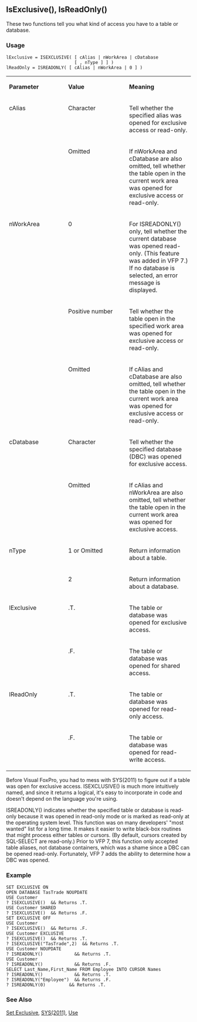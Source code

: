 ## IsExclusive(), IsReadOnly()

These two functions tell you what kind of access you have to a table or database.

### Usage

```foxpro
lExclusive = ISEXCLUSIVE( [ cAlias | nWorkArea | cDatabase
                          [ , nType ] ] )
lReadOnly = ISREADONLY( [ cAlias | nWorkArea | 0 ] )
```
<table>
<tr>
  <td width="32%" valign="top">
  <p><b>Parameter</b></p>
  </td>
  <td width="23%" valign="top">
  <p><b>Value</b></p>
  </td>
  <td width="45%" valign="top">
  <p><b>Meaning</b></p>
  </td>
 </tr>
<tr>
  <td width="32%" rowspan="2" valign="top">
  <p>cAlias</p>
  </td>
  <td width="23%" valign="top">
  <p>Character</p>
  </td>
  <td width="45%" valign="top">
  <p>Tell whether the specified alias was opened for exclusive access or read-only.</p>
  </td>
 </tr>
<tr>
  <td width="33%" valign="top">
  <p>Omitted</p>
  </td>
  <td width="67%" valign="top">
  <p>If nWorkArea and cDatabase are also omitted, tell whether the table open in the current work area was opened for exclusive access or read-only.</p>
  </td>
 </tr>
<tr>
  <td width="32%" rowspan="3" valign="top">
  <p>nWorkArea</p>
  </td>
  <td width="23%" valign="top">
  <p>0</p>
  </td>
  <td width="45%" valign="top">
  <p>For ISREADONLY() only, tell whether the current database was opened read-only. (This feature was added in VFP 7.) If no database is selected, an error message is displayed.</p>
  </td>
 </tr>
<tr>
  <td width="33%" valign="top">
  <p>Positive number</p>
  </td>
  <td width="67%" valign="top">
  <p>Tell whether the table open in the specified work area was opened for exclusive access or read-only.</p>
  </td>
 </tr>
<tr>
  <td width="33%" valign="top">
  <p>Omitted</p>
  </td>
  <td width="67%" valign="top">
  <p>If cAlias and cDatabase are also omitted, tell whether the table open in the current work area was opened for exclusive access or read-only.</p>
  </td>
 </tr>
<tr>
  <td width="32%" rowspan="2" valign="top">
  <p>cDatabase</p>
  </td>
  <td width="23%" valign="top">
  <p>Character</p>
  </td>
  <td width="45%" valign="top">
  <p>Tell whether the specified database (DBC) was opened for exclusive access.</p>
  </td>
 </tr>
<tr>
  <td width="33%" valign="top">
  <p>Omitted</p>
  </td>
  <td width="67%" valign="top">
  <p>If cAlias and nWorkArea are also omitted, tell whether the table open in the current work area was opened for exclusive access.</p>
  </td>
 </tr>
<tr>
  <td width="32%" rowspan="2" valign="top">
  <p>nType</p>
  </td>
  <td width="23%" valign="top">
  <p>1 or Omitted</p>
  </td>
  <td width="45%" valign="top">
  <p>Return information about a table.</p>
  </td>
 </tr>
<tr>
  <td width="33%" valign="top">
  <p>2</p>
  </td>
  <td width="67%" valign="top">
  <p>Return information about a database.</p>
  </td>
 </tr>
<tr>
  <td width="32%" rowspan="2" valign="top">
  <p>lExclusive</p>
  </td>
  <td width="23%" valign="top">
  <p>.T.</p>
  </td>
  <td width="45%" valign="top">
  <p>The table or database was opened for exclusive access.</p>
  </td>
 </tr>
<tr>
  <td width="33%" valign="top">
  <p>.F.</p>
  </td>
  <td width="67%" valign="top">
  <p>The table or database was opened for shared access.</p>
  </td>
 </tr>
<tr>
  <td width="32%" rowspan="2" valign="top">
  <p>lReadOnly</p>
  </td>
  <td width="23%" valign="top">
  <p>.T.</p>
  </td>
  <td width="45%" valign="top">
  <p>The table or database was opened for read-only access.</p>
  </td>
 </tr>
<tr>
  <td width="33%" valign="top">
  <p>.F.</p>
  </td>
  <td width="67%" valign="top">
  <p>The table or database was opened for read-write access.</p>
  </td>
 </tr>
</table>

Before Visual FoxPro, you had to mess with SYS(2011) to figure out if a table was open for exclusive access. ISEXCLUSIVE() is much more intuitively named, and since it returns a logical, it's easy to incorporate in code and doesn't depend on the language you're using.

ISREADONLY() indicates whether the specified table or database is read-only because it was opened in read-only mode or is marked as read-only at the operating system level. This function was on many developers' "most wanted" list for a long time. It makes it easier to write black-box routines that might process either tables or cursors. (By default, cursors created by SQL-SELECT are read-only.) Prior to VFP 7, this function only accepted table aliases, not database containers, which was a shame since a DBC can be opened read-only. Fortunately, VFP 7 adds the ability to determine how a DBC was opened.

### Example

```foxpro
SET EXCLUSIVE ON
OPEN DATABASE TasTrade NOUPDATE
USE Customer
? ISEXCLUSIVE()  && Returns .T.
USE Customer SHARED
? ISEXCLUSIVE()  && Returns .F.
SET EXCLUSIVE OFF
USE Customer
? ISEXCLUSIVE()  && Returns .F.
USE Customer EXCLUSIVE
? ISEXCLUSIVE()  && Returns .T.
? ISEXCLUSIVE("TasTrade",2)  && Returns .T.
USE Customer NOUPDATE
? ISREADONLY()            && Returns .T.
USE Customer
? ISREADONLY()            && Returns .F.
SELECT Last_Name,First_Name FROM Employee INTO CURSOR Names
? ISREADONLY()            && Returns .T.
? ISREADONLY("Employee")  && Returns .F.
? ISREADONLY(0)         && Returns .T.
```
### See Also

[Set Exclusive](s4g205.md), [SYS(2011)](s4g203.md), [Use](s4g424.md)